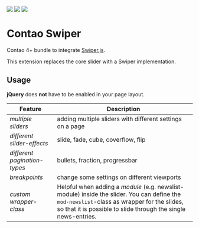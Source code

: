 [![](https://img.shields.io/maintenance/yes/2019.svg)](https://github.com/fritzmg/contao-swiper)
[![](https://img.shields.io/packagist/v/fritzmg/contao-swiper.svg)](https://packagist.org/packages/fritzmg/contao-swiper)
[![](https://img.shields.io/packagist/dt/fritzmg/contao-swiper.svg)](https://packagist.org/packages/fritzmg/contao-swiper)

Contao Swiper
=====================

Contao 4+ bundle to integrate [Swiper.js](http://idangero.us/swiper/).

This extension replaces the core slider with a Swiper implementation.

## Usage

__jQuery__ does **not** have to be enabled in your page layout.

| Feature | Description |
|----|----|
| *multiple sliders* | adding multiple sliders with different settings on a page |
| *different slider-effects* | slide, fade, cube, coverflow, flip |
| *different pagination-types* | bullets, fraction, progressbar |
| *breakpoints* | change some settings on different viewports |
| *custom wrapper-class* | Helpful when adding a *module* (e.g. newslist-module) inside the slider. You can define the `mod-newslist`-class as wrapper for the slides, so that it is possible to slide through the single news-entries. |
